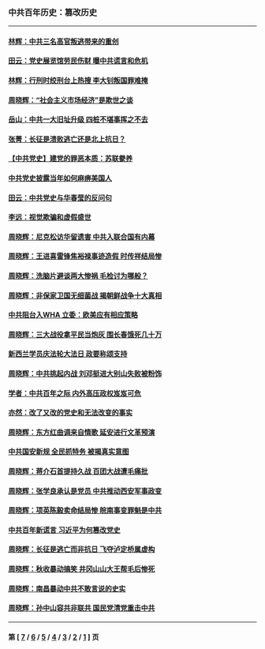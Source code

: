 ### 中共百年历史：篡改历史
---
#### [林辉：中共三名高官叛逃带来的重创](../../pages/nf1176115/n13035206.md?06250430) 
#### [田云：党史展览馆劳民伤财 曝中共谎言和危机](../../pages/nf1176115/n13033900.md?06250430) 
#### [林辉：行刑时绞刑台上热搜 李大钊叛国罪难掩](../../pages/nf1176115/n13031965.md?06250430) 
#### [周晓辉：“社会主义市场经济”是欺世之谈](../../pages/nf1176115/n13024090.md?06250430) 
#### [岳山：中共一大旧址升级 四桩不堪事挥之不去](../../pages/nf1176115/n13021697.md?06250430) 
#### [张菁：长征是溃败逃亡还是北上抗日？](../../pages/nf1176115/n13020585.md?06250430) 
#### [【中共党史】建党的罪恶本质：苏联豢养](../../pages/nf1176115/n13011888.md?06250430) 
#### [中共党史披露当年如何麻痹美国人](../../pages/nf1176115/n12966400.md?06250430) 
#### [田云：中共党史与华春莹的反问句](../../pages/nf1176115/n12765178.md?06250430) 
#### [李远：视觉欺骗和虚假盛世](../../pages/nf1176115/n12993376.md?06250430) 
#### [周晓辉：尼克松访华留遗害 中共入联合国有内幕](../../pages/nf1176115/n12991422.md?06250430) 
#### [周晓辉：王进喜雷锋焦裕禄事迹造假 时传祥结局惨](../../pages/nf1176115/n12985497.md?06250430) 
#### [周晓辉：洗脑片避谈两大惨祸 毛检讨为哪般？](../../pages/nf1176115/n12971285.md?06250430) 
#### [周晓辉：非保家卫国无细菌战 揭朝鲜战争十大真相](../../pages/nf1176115/n12954161.md?06250430) 
#### [中共阻台入WHA 立委：欧美应有相应策略](../../pages/nf1176115/n12939343.md?06250430) 
#### [周晓辉：三大战役拿平民当炮灰 围长春饿死几十万](../../pages/nf1176115/n12934921.md?06250430) 
#### [新西兰学员庆法轮大法日 政要称颂支持](../../pages/nf1176115/n12932715.md?06250430) 
#### [周晓辉：中共挑起内战 刘邓挺进大别山失败被粉饰](../../pages/nf1176115/n12929004.md?06250430) 
#### [学者：中共百年之际 内外高压政权岌岌可危](../../pages/nf1176115/n12925426.md?06250430) 
#### [亦然：改了又改的党史和无法改变的事实](../../pages/nf1176115/n12919443.md?06250430) 
#### [周晓辉：东方红曲调来自情歌 延安进行文革预演](../../pages/nf1176115/n12914429.md?06250430) 
#### [中共国安新规 全民抓特务 被揭真实意图](../../pages/nf1176115/n12911615.md?06250430) 
#### [周晓辉：蒋介石首提持久战 百团大战遭毛痛批](../../pages/nf1176115/n12909231.md?06250430) 
#### [周晓辉：张学良承认是党员 中共推动西安军事政变](../../pages/nf1176115/n12903066.md?06250430) 
#### [周晓辉：项英陈毅卖命结局惨 皖南事变罪魁是中共](../../pages/nf1176115/n12898534.md?06250430) 
#### [中共百年新谎言 习近平为何篡改党史](../../pages/nf1176115/n12895950.md?06250430) 
#### [周晓辉：长征是逃亡而非抗日 飞夺泸定桥属虚构](../../pages/nf1176115/n12893665.md?06250430) 
#### [周晓辉：秋收暴动搞笑 井冈山山大王帮毛后惨死](../../pages/nf1176115/n12875008.md?06250430) 
#### [周晓辉：南昌暴动中共不敢言说的史实](../../pages/nf1176115/n12872653.md?06250430) 
#### [周晓辉：孙中山容共非联共 国民党清党重击中共](../../pages/nf1176115/n12867724.md?06250430) 

---
#### 第 [ [7](./7.md?06250430) / [6](./6.md?06250430) / [5](./5.md?06250430) / [4](./4.md?06250430) / [3](./3.md?06250430) / [2](./2.md?06250430) / [1](./1.md?06250430) ] 页
